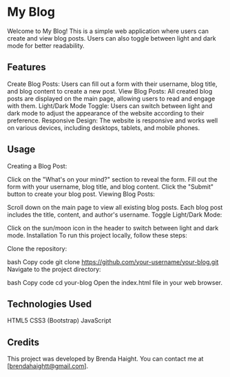 # My Blog

Welcome to My Blog! This is a simple web application where users can create and view blog posts. Users can also toggle between light and dark mode for better readability.

## Features

Create Blog Posts: Users can fill out a form with their username, blog title, and blog content to create a new post.
View Blog Posts: All created blog posts are displayed on the main page, allowing users to read and engage with them.
Light/Dark Mode Toggle: Users can switch between light and dark mode to adjust the appearance of the website according to their preference.
Responsive Design: The website is responsive and works well on various devices, including desktops, tablets, and mobile phones.

## Usage

Creating a Blog Post:

Click on the "What's on your mind?" section to reveal the form.
Fill out the form with your username, blog title, and blog content.
Click the "Submit" button to create your blog post.
Viewing Blog Posts:

Scroll down on the main page to view all existing blog posts.
Each blog post includes the title, content, and author's username.
Toggle Light/Dark Mode:

Click on the sun/moon icon in the header to switch between light and dark mode.
Installation
To run this project locally, follow these steps:

Clone the repository:

bash
Copy code
git clone https://github.com/your-username/your-blog.git
Navigate to the project directory:

bash
Copy code
cd your-blog
Open the index.html file in your web browser.

## Technologies Used

HTML5
CSS3 (Bootstrap)
JavaScript

## Credits

This project was developed by Brenda Haight. You can contact me at [brendahaightt@gmail.com].
